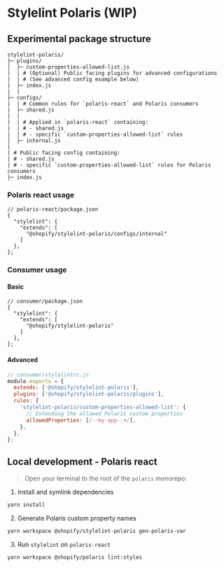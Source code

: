 # Stylelint Polaris (WIP)

## Experimental package structure

```
stylelint-polaris/
├─ plugins/
│  ├─ custom-properties-allowed-list.js
|  | # (Optional) Public facing plugins for advanced configurations
|  | # (See advanced config example below)
|  ├─ index.js
|  |
├─ configs/
|  | # Common rules for `polaris-react` and Polaris consumers
|  ├─ shared.js
|  |
|  | # Applied in `polaris-react` containing:
|  | # - shared.js
|  | # - specific `custom-properties-allowed-list` rules
│  ├─ internal.js
|
| # Public facing config containing:
| # - shared.js
| # - specific `custom-properties-allowed-list` rules for Polaris consumers
├─ index.js
```

### Polaris react usage

```json5
// polaris-react/package.json
{
  "stylelint": {
    "extends": [
      "@shopify/stylelint-polaris/configs/internal"
    ]
  },
};
```

### Consumer usage

#### Basic

```json5
// consumer/package.json
{
  "stylelint": {
    "extends": [
      "@shopify/stylelint-polaris"
    ]
  },
};
```

#### Advanced

```js
// consumer/stylelintrc.js
module.exports = {
  extends: ['@shopify/stylelint-polaris'],
  plugins: ['@shopify/stylelint-polaris/plugins'],
  rules: {
    'stylelint-polaris/custom-properties-allowed-list': {
      // Extending the allowed Polaris custom properties
      allowedProperties: [/--my-app-.+/],
    },
  },
};
```

## Local development - Polaris react

> Open your terminal to the root of the `polaris` monorepo:

1. Install and symlink dependencies

```sh
yarn install
```

2. Generate Polaris custom property names

```sh
yarn workspace @shopify/stylelint-polaris gen-polaris-var
```

3. Run `stylelint` on `polaris-react`

```sh
yarn workspace @shopify/polaris lint:styles
```
